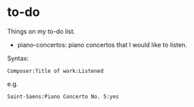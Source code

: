 # to-do
Things on my to-do list.

* piano-concertos: piano concertos that I would like to listen.

Syntax:

    Composer:Title of work:Listened

e.g.

    Saint-Saens:Piano Concerto No. 5:yes
